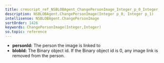 ```yaml
---
title: crmscript_ref_NSBLOBAgent_ChangePersonImage_Integer_p_0_Integer_p_1
description: NSBLOBAgent.ChangePersonImage(Integer p_0, Integer p_1)
intellisense: NSBLOBAgent.ChangePersonImage
sortOrder: 1426
keywords: ChangePersonImage(Integer,Integer)
so.topic: reference
---
```





* **personId:** The person the image is linked to
* **blobId:** The Binary object id. If the Binary object id is 0, any image link is removed from the person.


